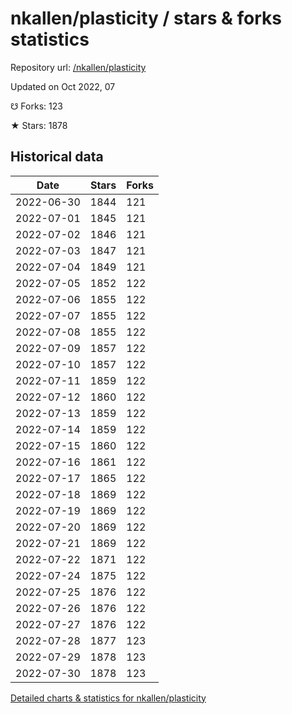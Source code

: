 # nkallen/plasticity / stars & forks statistics

Repository url: [/nkallen/plasticity](https://github.com/nkallen/plasticity)

Updated on Oct 2022, 07

☋ Forks: 123

★ Stars: 1878

## Historical data
| Date | Stars | Forks |
|------|-------|-------|
| 2022-06-30 | 1844 | 121 | 
| 2022-07-01 | 1845 | 121 | 
| 2022-07-02 | 1846 | 121 | 
| 2022-07-03 | 1847 | 121 | 
| 2022-07-04 | 1849 | 121 | 
| 2022-07-05 | 1852 | 122 | 
| 2022-07-06 | 1855 | 122 | 
| 2022-07-07 | 1855 | 122 | 
| 2022-07-08 | 1855 | 122 | 
| 2022-07-09 | 1857 | 122 | 
| 2022-07-10 | 1857 | 122 | 
| 2022-07-11 | 1859 | 122 | 
| 2022-07-12 | 1860 | 122 | 
| 2022-07-13 | 1859 | 122 | 
| 2022-07-14 | 1859 | 122 | 
| 2022-07-15 | 1860 | 122 | 
| 2022-07-16 | 1861 | 122 | 
| 2022-07-17 | 1865 | 122 | 
| 2022-07-18 | 1869 | 122 | 
| 2022-07-19 | 1869 | 122 | 
| 2022-07-20 | 1869 | 122 | 
| 2022-07-21 | 1869 | 122 | 
| 2022-07-22 | 1871 | 122 | 
| 2022-07-24 | 1875 | 122 | 
| 2022-07-25 | 1876 | 122 | 
| 2022-07-26 | 1876 | 122 | 
| 2022-07-27 | 1876 | 122 | 
| 2022-07-28 | 1877 | 123 | 
| 2022-07-29 | 1878 | 123 | 
| 2022-07-30 | 1878 | 123 | 


[Detailed charts & statistics for nkallen/plasticity](https://reviewgithub.com/rep/nkallen/plasticity)
